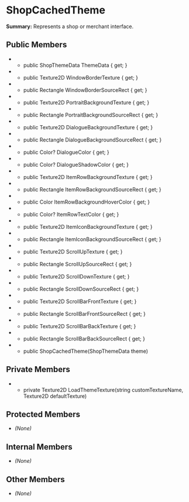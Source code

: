 # ShopCachedTheme

**Summary:** Represents a shop or merchant interface.

## Public Members
- - public ShopThemeData ThemeData { get; }
- - public Texture2D WindowBorderTexture { get; }
- - public Rectangle WindowBorderSourceRect { get; }
- - public Texture2D PortraitBackgroundTexture { get; }
- - public Rectangle PortraitBackgroundSourceRect { get; }
- - public Texture2D DialogueBackgroundTexture { get; }
- - public Rectangle DialogueBackgroundSourceRect { get; }
- - public Color? DialogueColor { get; }
- - public Color? DialogueShadowColor { get; }
- - public Texture2D ItemRowBackgroundTexture { get; }
- - public Rectangle ItemRowBackgroundSourceRect { get; }
- - public Color ItemRowBackgroundHoverColor { get; }
- - public Color? ItemRowTextColor { get; }
- - public Texture2D ItemIconBackgroundTexture { get; }
- - public Rectangle ItemIconBackgroundSourceRect { get; }
- - public Texture2D ScrollUpTexture { get; }
- - public Rectangle ScrollUpSourceRect { get; }
- - public Texture2D ScrollDownTexture { get; }
- - public Rectangle ScrollDownSourceRect { get; }
- - public Texture2D ScrollBarFrontTexture { get; }
- - public Rectangle ScrollBarFrontSourceRect { get; }
- - public Texture2D ScrollBarBackTexture { get; }
- - public Rectangle ScrollBarBackSourceRect { get; }
- - public ShopCachedTheme(ShopThemeData theme)

## Private Members
- - private Texture2D LoadThemeTexture(string customTextureName, Texture2D defaultTexture)

## Protected Members
- *(None)*

## Internal Members
- *(None)*

## Other Members
- *(None)*
